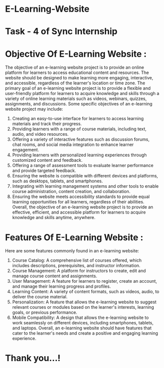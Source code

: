 # E-Learning-Website
# Task - 4 of Sync Internship
# Objective Of E-Learning Website : 
The objective of an e-learning website project is to provide an online platform for learners to access educational content and resources. The website should be designed to make learning more engaging, interactive, and accessible, regardless of the learner's location or time zone. The primary goal of an e-learning website project is to provide a flexible and user-friendly platform for learners to acquire knowledge and skills through a variety of online learning materials such as videos, webinars, quizzes, assignments, and discussions.
Some specific objectives of an e-learning website project may include:

1. Creating an easy-to-use interface for learners to access learning materials and track their progress. 
2. Providing learners with a range of course materials, including text, audio, and video resources.
3. Offering a variety of interactive features such as discussion forums, chat rooms, and social media integration to enhance learner engagement.
4. Providing learners with personalized learning experiences through customized content and feedback.
5. Offering a range of assessment tools to evaluate learner performance and provide targeted feedback.
6. Ensuring the website is compatible with different devices and platforms, such as desktops, tablets, and smartphones.
7. Integrating with learning management systems and other tools to enable course administration, content creation, and collaboration.
8. Ensuring the website meets accessibility standards to provide equal learning opportunities for all learners, regardless of their abilities.
Overall, the objective of an e-learning website project is to provide an effective, efficient, and accessible platform for learners to acquire knowledge and skills anytime, anywhere.

# Features Of E-Learning Website :

Here are some features commonly found in an e-learning website:
1. Course Catalog: A comprehensive list of courses offered, which includes descriptions, prerequisites, and instructor information.
2. Course Management: A platform for instructors to create, edit and manage course content and assignments.
3. User Management: A feature for learners to register, create an account, and manage their learning progress and profiles.
4. Learning Content: A variety of content formats, such as videos, audio, to deliver the course material.
5. Personalization: A feature that allows the e-learning website to suggest relevant courses or modules based on the learner's interests, learning goals, or previous performance.
6. Mobile Compatibility: A design that allows the e-learning website to work seamlessly on different devices, including smartphones, tablets, and laptops.
Overall, an e-learning website should have features that cater to the learner's needs and create a positive and engaging learning experience.
# Thank you...!

